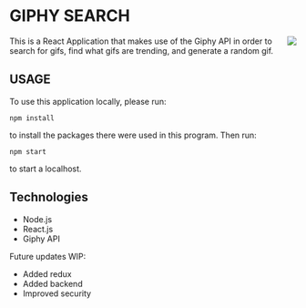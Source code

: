 # GIPHY SEARCH

<img src="https://user-images.githubusercontent.com/45869464/139521262-05193aa9-3a4f-4f95-abc3-2693ba288951.png" align="right">

This is a React Application that makes use of the Giphy API in order to search for gifs, find what gifs are trending, and generate a random gif.

## USAGE
To use this application locally, please run:

`npm install`

to install the packages there were used in this program.  Then run:

`npm start`

to start a localhost.

## Technologies
- Node.js
- React.js
- Giphy API

Future updates WIP:
- Added redux
- Added backend
- Improved security

